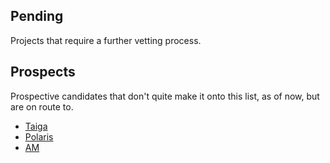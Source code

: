 
## Pending
Projects that require a further vetting process. 


## Prospects
Prospective candidates that don't quite make it onto this list, as of now, but are on route to. 

- [Taiga](https://github.com/taigaio)
- [Polaris](https://github.com/agersant/polaris)
- [AM](https://github.com/ivan-hc/AM)
